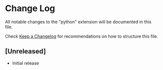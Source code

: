 # Change Log

All notable changes to the "python" extension will be documented in this file.

Check [Keep a Changelog](http://keepachangelog.com/) for recommendations on how to structure this file.

## [Unreleased]

- Initial release